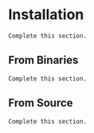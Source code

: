 # Installation

```{todo}
Complete this section.
```

## From Binaries

```{todo}
Complete this section.
```

## From Source

```{todo}
Complete this section.
```

